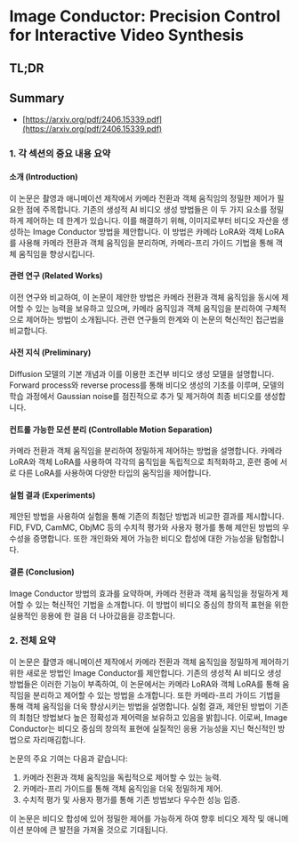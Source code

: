 # Image Conductor: Precision Control for Interactive Video Synthesis
## TL;DR
## Summary
- [https://arxiv.org/pdf/2406.15339.pdf](https://arxiv.org/pdf/2406.15339.pdf)

### 1. 각 섹션의 중요 내용 요약

#### 소개 (Introduction)
이 논문은 촬영과 애니메이션 제작에서 카메라 전환과 객체 움직임의 정밀한 제어가 필요한 점에 주목합니다. 기존의 생성적 AI 비디오 생성 방법들은 이 두 가지 요소를 정밀하게 제어하는 데 한계가 있습니다. 이를 해결하기 위해, 이미지로부터 비디오 자산을 생성하는 Image Conductor 방법을 제안합니다. 이 방법은 카메라 LoRA와 객체 LoRA를 사용해 카메라 전환과 객체 움직임을 분리하며, 카메라-프리 가이드 기법을 통해 객체 움직임을 향상시킵니다.

#### 관련 연구 (Related Works)
이전 연구와 비교하여, 이 논문이 제안한 방법은 카메라 전환과 객체 움직임을 동시에 제어할 수 있는 능력을 보유하고 있으며, 카메라 움직임과 객체 움직임을 분리하여 구체적으로 제어하는 방법이 소개됩니다. 관련 연구들의 한계와 이 논문의 혁신적인 접근법을 비교합니다.

#### 사전 지식 (Preliminary)
Diffusion 모델의 기본 개념과 이를 이용한 조건부 비디오 생성 모델을 설명합니다. Forward process와 reverse process를 통해 비디오 생성의 기초를 이루며, 모델의 학습 과정에서 Gaussian noise를 점진적으로 추가 및 제거하여 최종 비디오를 생성합니다.

#### 컨트롤 가능한 모션 분리 (Controllable Motion Separation)
카메라 전환과 객체 움직임을 분리하여 정밀하게 제어하는 방법을 설명합니다. 카메라 LoRA와 객체 LoRA를 사용하여 각각의 움직임을 독립적으로 최적화하고, 훈련 중에 서로 다른 LoRA를 사용하여 다양한 타입의 움직임을 제어합니다.

#### 실험 결과 (Experiments)
제안된 방법을 사용하여 실험을 통해 기존의 최첨단 방법과 비교한 결과를 제시합니다. FID, FVD, CamMC, ObjMC 등의 수치적 평가와 사용자 평가를 통해 제안된 방법의 우수성을 증명합니다. 또한 개인화와 제어 가능한 비디오 합성에 대한 가능성을 탐험합니다.

#### 결론 (Conclusion)
Image Conductor 방법의 효과를 요약하며, 카메라 전환과 객체 움직임을 정밀하게 제어할 수 있는 혁신적인 기법을 소개합니다. 이 방법이 비디오 중심의 창의적 표현을 위한 실용적인 응용에 한 걸음 더 나아갔음을 강조합니다.

### 2. 전체 요약
이 논문은 촬영과 애니메이션 제작에서 카메라 전환과 객체 움직임을 정밀하게 제어하기 위한 새로운 방법인 Image Conductor를 제안합니다. 기존의 생성적 AI 비디오 생성 방법들은 이러한 기능이 부족하여, 이 논문에서는 카메라 LoRA와 객체 LoRA를 통해 움직임을 분리하고 제어할 수 있는 방법을 소개합니다. 또한 카메라-프리 가이드 기법을 통해 객체 움직임을 더욱 향상시키는 방법을 설명합니다. 실험 결과, 제안된 방법이 기존의 최첨단 방법보다 높은 정확성과 제어력을 보유하고 있음을 밝힙니다. 이로써, Image Conductor는 비디오 중심의 창의적 표현에 실질적인 응용 가능성을 지닌 혁신적인 방법으로 자리매김합니다. 

논문의 주요 기여는 다음과 같습니다:
1. 카메라 전환과 객체 움직임을 독립적으로 제어할 수 있는 능력.
2. 카메라-프리 가이드를 통해 객체 움직임을 더욱 정밀하게 제어.
3. 수치적 평가 및 사용자 평가를 통해 기존 방법보다 우수한 성능 입증.

이 논문은 비디오 합성에 있어 정밀한 제어를 가능하게 하여 향후 비디오 제작 및 애니메이션 분야에 큰 발전을 가져올 것으로 기대됩니다.